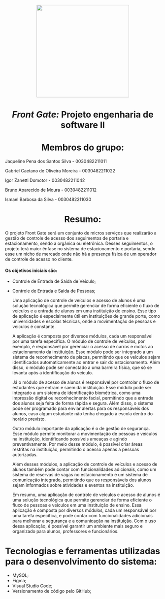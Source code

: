 
<p align="center">
<img src="https://user-images.githubusercontent.com/99259327/187318644-d6e53541-e582-4f90-81be-aa24393a72b3.png" width="300" />
<p>

# <h1 align="center"> *Front Gate:* **Projeto engenharia de software II** </h1>
# <h1 align="center"> Membros do grupo: </h1>
Jaqueline Pena dos Santos Silva - 0030482211011

Gabriel Caetano de Oliveira Moreira - 0030482211022

Igor Zanetti Domotor - 0030482211042

Bruno Aparecido de Moura - 0030482211012

Ismael Barbosa da Silva - 0030482211030

# <h1 align="center"> Resumo:

<p text-align: justify>
	<p>
	O projeto Front Gate será um conjunto de micros serviços que realizarão a gestão de controle de acesso dos seguimentos de portaria e estacionamento, sendo a orgânica ou eletrônica. Desses seguimentos, o projeto terá maior ênfase no sistema de estacionamento e portaria, sendo esse um nicho de mercado onde não há a presença física de um operador de controle de acesso no cliente.

#### Os objetivos iniciais são:
* Controle de Entrada de Saida de Veículo;
* Controle de Entrada e Saida de Pessoas;

    <p>
	Uma aplicação de controle de veículos e acesso de alunos é uma solução tecnológica que permite gerenciar de forma eficiente o fluxo de veículos e a entrada de alunos em uma instituição de ensino. Esse tipo de aplicação é especialmente útil em instituições de grande porte, como universidades e escolas técnicas, onde a movimentação de pessoas e veículos é constante.
	<p>
	
	A aplicação é composta por diversos módulos, cada um responsável por uma tarefa específica. O módulo de controle de veículos, por exemplo, é responsável por gerenciar o acesso de carros e motos ao estacionamento da instituição. Esse módulo pode ser integrado a um sistema de reconhecimento de placas, permitindo que os veículos sejam identificados automaticamente ao entrar e sair do estacionamento. Além disso, o módulo pode ser conectado a uma barreira física, que só se levanta após a identificação do veículo. 
	<p>
	
	Já o módulo de acesso de alunos é responsável por controlar o fluxo de estudantes que entram e saem da instituição. Esse módulo pode ser integrado a um sistema de identificação biométrica, como uma impressão digital ou reconhecimento facial, permitindo que a entrada dos alunos seja feita de forma rápida e segura. Além disso, o sistema pode ser programado para enviar alertas para os responsáveis dos alunos, caso algum estudante não tenha chegado à escola dentro do horário previsto.
	<p>
	
	Outro módulo importante da aplicação é o de gestão de segurança. Esse módulo permite monitorar a movimentação de pessoas e veículos na instituição, identificando possíveis ameaças e agindo preventivamente. Por meio desse módulo, é possível criar áreas restritas na instituição, permitindo o acesso apenas a pessoas autorizadas.
	<p>
	
	Além desses módulos, a aplicação de controle de veículos e acesso de alunos também pode contar com funcionalidades adicionais, como um sistema de reservas de vagas no estacionamento e um sistema de comunicação integrado, permitindo que os responsáveis dos alunos sejam informados sobre atividades e eventos na instituição.
	<p>

    Em resumo, uma aplicação de controle de veículos e acesso de alunos é uma solução tecnológica que permite gerenciar de forma eficiente o fluxo de pessoas e veículos em uma instituição de ensino. Essa aplicação é composta por diversos módulos, cada um responsável por uma tarefa específica, e pode contar com funcionalidades adicionais para melhorar a segurança e a comunicação na instituição. Com o uso dessa aplicação, é possível garantir um ambiente mais seguro e organizado para alunos, professores e funcionários.
	<p>
<p>

# Tecnologias e ferramentas utilizadas para o desenvolvimento do sistema:

- MySQL;
- Figma;
- Visual Studio Code;
- Versionamento de código pelo GitHub;
